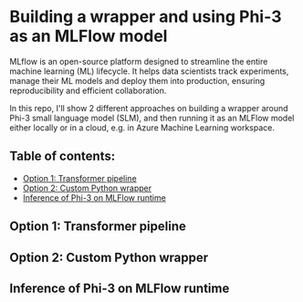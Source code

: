 # Building a wrapper and using Phi-3 as an MLFlow model

MLflow is an open-source platform designed to streamline the entire machine learning (ML) lifecycle. It helps data scientists track experiments, manage their ML models and deploy them into production, ensuring reproducibility and efficient collaboration.

In this repo, I'll show 2 different approaches on building a wrapper around Phi-3 small language model (SLM), and then running it as an MLFlow model either locally or in a cloud, e.g. in Azure Machine Learning workspace.

## Table of contents:
- [Option 1: Transformer pipeline]()
- [Option 2: Custom Python wrapper]()
- [Inference of Phi-3 on MLFlow runtime]()

## Option 1: Transformer pipeline

## Option 2: Custom Python wrapper

## Inference of Phi-3 on MLFlow runtime
